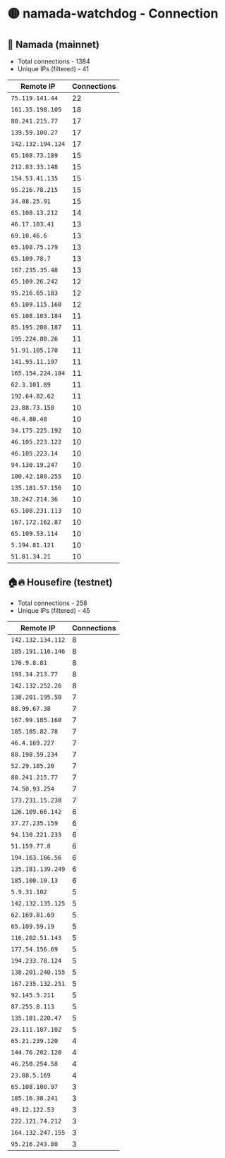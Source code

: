 # 🟡 namada-watchdog - Connection

## 🚀 Namada (mainnet)
- Total connections - 1384
- Unique IPs (filtered) - 41

| Remote IP | Connections |
|-----------|-------------|
| `75.119.141.44` | 22 |
| `161.35.198.105` | 18 |
| `80.241.215.77` | 17 |
| `139.59.100.27` | 17 |
| `142.132.194.124` | 17 |
| `65.108.73.189` | 15 |
| `212.83.33.148` | 15 |
| `154.53.41.135` | 15 |
| `95.216.78.215` | 15 |
| `34.88.25.91` | 15 |
| `65.108.13.212` | 14 |
| `46.17.103.41` | 13 |
| `69.10.46.6` | 13 |
| `65.108.75.179` | 13 |
| `65.109.78.7` | 13 |
| `167.235.35.48` | 13 |
| `65.109.26.242` | 12 |
| `95.216.65.183` | 12 |
| `65.109.115.160` | 12 |
| `65.108.103.184` | 11 |
| `85.195.208.187` | 11 |
| `195.224.80.26` | 11 |
| `51.91.105.170` | 11 |
| `141.95.11.197` | 11 |
| `165.154.224.184` | 11 |
| `62.3.101.89` | 11 |
| `192.64.82.62` | 11 |
| `23.88.73.158` | 10 |
| `46.4.80.48` | 10 |
| `34.175.225.192` | 10 |
| `46.105.223.122` | 10 |
| `46.105.223.14` | 10 |
| `94.130.19.247` | 10 |
| `100.42.180.255` | 10 |
| `135.181.57.156` | 10 |
| `38.242.214.36` | 10 |
| `65.108.231.113` | 10 |
| `167.172.162.87` | 10 |
| `65.109.53.114` | 10 |
| `5.194.81.121` | 10 |
| `51.81.34.21` | 10 |

## 🏠🔥 Housefire (testnet)

- Total connections - 258
- Unique IPs (filtered) - 45

| Remote IP | Connections |
|-----------|-------------|
| `142.132.134.112` | 8 |
| `185.191.116.146` | 8 |
| `176.9.8.81` | 8 |
| `193.34.213.77` | 8 |
| `142.132.252.26` | 8 |
| `138.201.195.50` | 7 |
| `88.99.67.38` | 7 |
| `167.99.185.160` | 7 |
| `185.185.82.78` | 7 |
| `46.4.169.227` | 7 |
| `88.198.59.234` | 7 |
| `52.29.185.20` | 7 |
| `80.241.215.77` | 7 |
| `74.50.93.254` | 7 |
| `173.231.15.238` | 7 |
| `126.109.66.142` | 6 |
| `37.27.235.159` | 6 |
| `94.130.221.233` | 6 |
| `51.159.77.8` | 6 |
| `194.163.166.56` | 6 |
| `135.181.139.249` | 6 |
| `185.100.10.13` | 6 |
| `5.9.31.102` | 5 |
| `142.132.135.125` | 5 |
| `62.169.81.69` | 5 |
| `65.109.59.19` | 5 |
| `116.202.51.143` | 5 |
| `177.54.156.69` | 5 |
| `194.233.78.124` | 5 |
| `138.201.240.155` | 5 |
| `167.235.132.251` | 5 |
| `92.145.5.211` | 5 |
| `87.255.8.113` | 5 |
| `135.181.220.47` | 5 |
| `23.111.187.102` | 5 |
| `65.21.239.120` | 4 |
| `144.76.202.120` | 4 |
| `46.250.254.58` | 4 |
| `23.88.5.169` | 4 |
| `65.108.100.97` | 3 |
| `185.16.38.241` | 3 |
| `49.12.122.53` | 3 |
| `222.121.74.212` | 3 |
| `164.132.247.155` | 3 |
| `95.216.243.80` | 3 |


